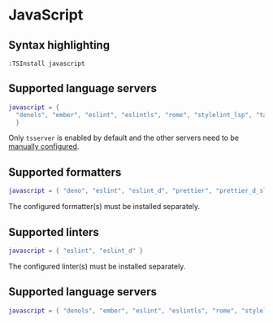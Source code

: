 # JavaScript

## Syntax highlighting

```vim
:TSInstall javascript
```

## Supported language servers

```lua
javascript = {
  "denols", "ember", "eslint", "eslintls", "rome", "stylelint_lsp", "tailwindcss", "tsserver"
  }
```

Only `tsserver` is enabled by default and the other servers need to be [manually configured](./README.md#manually-configured-servers).

## Supported formatters

```lua
javascript = { "deno", "eslint", "eslint_d", "prettier", "prettier_d_slim", "prettierd", "rustywind" }
```

The configured formatter(s) must be installed separately.

## Supported linters

```lua
javascript = { "eslint", "eslint_d" }
```

The configured linter(s) must be installed separately.

## Supported language servers

```lua
javascript = { "denols", "ember", "eslint", "eslintls", "rome", "stylelint_lsp", "tailwindcss", "tsserver" }
```
